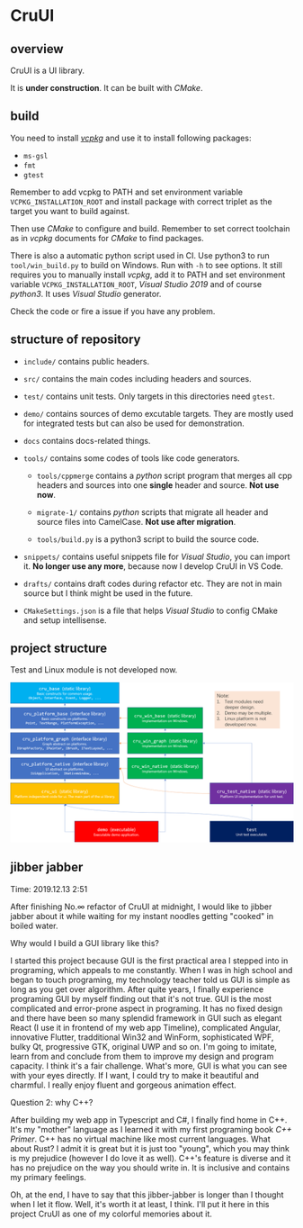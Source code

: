 # CruUI

## overview

CruUI is a UI library.

It is **under construction**. It can be built with _CMake_.

## build

You need to install [_vcpkg_](https://github.com/microsoft/vcpkg) and use it to install following packages:

- `ms-gsl`
- `fmt`
- `gtest`

Remember to add vcpkg to PATH and set environment variable `VCPKG_INSTALLATION_ROOT` and install package with correct triplet as the target you want to build against.

Then use _CMake_ to configure and build. Remember to set correct toolchain as in _vcpkg_ documents for _CMake_ to find packages.

There is also a automatic python script used in CI. Use python3 to run `tool/win_build.py` to build on Windows. Run with `-h` to see options. It still requires you to manually install _vcpkg_, add it to PATH and set environment variable `VCPKG_INSTALLATION_ROOT`, _Visual Studio 2019_ and of course _python3_. It uses _Visual Studio_ generator.

Check the code or fire a issue if you have any problem.

## structure of repository

- `include/` contains public headers.

- `src/` contains the main codes including headers and sources.

- `test/` contains unit tests. Only targets in this directories need `gtest`.

- `demo/` contains sources of demo excutable targets. They are mostly used for integrated tests but can also be used for demonstration.

- `docs` contains docs-related things.

- `tools/` contains some codes of tools like code generators.

  - `tools/cppmerge` contains a _python_ script program that merges all cpp headers and sources into one **single** header and source. **Not use now**.

  - `migrate-1/` contains _python_ scripts that migrate all header and source files into CamelCase. **Not use after migration**.

  - `tools/build.py` is a python3 script to build the source code.

- `snippets/` contains useful snippets file for _Visual Studio_, you can import it. **No longer use any more**, because now I develop CruUI in VS Code.

- `drafts/` contains draft codes during refactor etc. They are not in main source but I think might be used in the future.

- `CMakeSettings.json` is a file that helps _Visual Studio_ to config CMake and setup intellisense.

## project structure

Test and Linux module is not developed now.

![project structure](docs/project_structure.png)

## jibber jabber

Time: 2019.12.13 2:51

After finishing No.∞ refactor of CruUI at midnight, I would like to jibber jabber about it while waiting for my instant noodles getting "cooked" in boiled water.

Why would I build a GUI library like this?

I started this project because GUI is the first practical area I stepped into in programing, which appeals to me constantly. When I was in high school and began to touch programing, my technology teacher told us GUI is simple as long as you get over algorithm. After quite years, I finally experience programing GUI by myself finding out that it's not true. GUI is the most complicated and error-prone aspect in programing. It has no fixed design and there have been so many splendid framework in GUI such as elegant React (I use it in frontend of my web app Timeline), complicated Angular, innovative Flutter, tradditional Win32 and WinForm, sophisticated WPF, bulky Qt, progressive GTK, original UWP and so on. I'm going to imitate, learn from and conclude from them to improve my design and program capacity. I think it's a fair challenge. What's more, GUI is what you can see with your eyes directly. If I want, I could try to make it beautiful and charmful. I really enjoy fluent and gorgeous animation effect.

Question 2: why C++?

After building my web app in Typescript and C#, I finally find home in C++. It's my "mother" language as I learned it with my first programing book _C++ Primer_. C++ has no virtual machine like most current languages. What about Rust? I admit it is great but it is just too "young", which you may think is my prejudice (however I do love it as well). C++'s feature is diverse and it has no prejudice on the way you should write in. It is inclusive and contains my primary feelings.

Oh, at the end, I have to say that this jibber-jabber is longer than I thought when I let it flow. Well, it's worth it at least, I think. I'll put it here in this project CruUI as one of my colorful memories about it.
